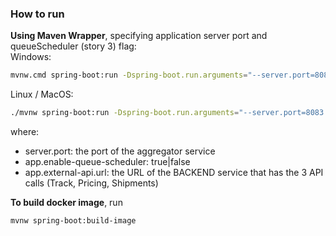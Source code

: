 ### How to run
**Using Maven Wrapper**, specifying application server port and queueScheduler (story 3) flag:  
Windows:
```bash
mvnw.cmd spring-boot:run -Dspring-boot.run.arguments="--server.port=8083 --app.enable-queue-scheduler=true --app.external-api.url=http://localhost:9999"
```
Linux / MacOS:
```bash
./mvnw spring-boot:run -Dspring-boot.run.arguments="--server.port=8083 --app.enable-queue-scheduler=true --app.external-api.url=http://localhost:9999"
```

where:
- server.port: the port of the aggregator service
- app.enable-queue-scheduler: true|false
- app.external-api.url: the URL of the BACKEND service that has the 3 API calls (Track, Pricing, Shipments)

**To build docker image**, run
```bash
mvnw spring-boot:build-image
```

